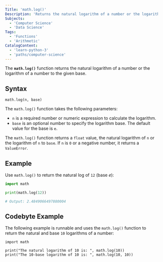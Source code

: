```yaml
---
Title: 'math.log()'
Description: 'Returns the natural logarithm of a number or the logarithm of a number to the given base.'
Subjects:
  - 'Computer Science'
  - 'Data Science'
Tags:
  - 'Functions'
  - 'Arithmetic'
CatalogContent:
  - 'learn-python-3'
  - 'paths/computer-science'
---
```


The **`math.log()`** function returns the natural logarithm of a number or the logarithm of a number to the given base.

## Syntax

```pseudo
math.log(n, base)
```

The `math.log()` function takes the following parameters:

- `n` is a required number or numeric expression to calculate the logarithm.
- `base` is an optional number to specify the logarithm base. The default value for the base is `e`.

The `math.log()` function returns a `float` value, the natural logarithm of `n` or the logarithm of `n` to `base`. If `n` is `0` or a negative number, it returns a `ValueError`.

## Example

Use `math.log()` to return the natural log of `12` (base _e_):

```py
import math

print(math.log(12))

# Output: 2.4849066497880004
```

## Codebyte Example

The following example is runnable and uses the `math.log()` function to return the natural and base `10` logarithms of a number:

```codebyte/python
import math

print("The natural logarithm of 10 is: ", math.log(10))
print("The 10-base logarithm of 10 is: ", math.log(10, 10))
```
